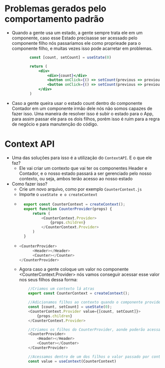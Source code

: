# Problemas gerados pelo comportamento padrão

- Quando a gente usa um estado, a gente sempre trata ele em um componente, caso esse Estado precisasse ser acessado pelo componente filho nós passariamos ele como proprieade para o componente filho, e muitas vezes isso pode acarretar em problemas.
    ```jsx
            const [count, setCount] = useState(0)

            return (
                <div>
                    <div>{count}</div>
                    <button onClick={() => setCount(previous => previous-1)}>-</button>
                    <button onClick={() => setCount(previous => previous+1)}>+</button>
                </div>
            )
    ```
- Caso a gente queira usar o estado count dentro do componente Contador em um componente irmão dele nós não somos capazes de fazer isso. Uma maneira de resolver isso é subir o estado para o App, para assim passar ele para os dois filhos, porém isso é ruim para a regra de negócio e para manutenção do código.

# Context API
- Uma das soluções para isso é a utilização do `ContextAPI`. E o que ele faz?
    - Ele vai criar um contexto que vai ter os componentes Header e Contador, e o nosso estado passará a ser gerenciado pelo nosso contexto, ou seja, ambos terão acesso ao nosso estado
- Como fazer isso?
    - Crie um novo arquivo, como por exemplo `CounterContext.js`
    - Importe o `useState e o createContext`
    - ```javascript
        export const CounterContext = createContext();
        export function CounterProvider(props) {
            return (
                <CounterContext.Provider>
                    {props.children}
                </CounterContext.Provider>
            )
        }
      ```
    - ```javascript
      <CounterProvider>
            <Header></Header>
            <Counter></Counter>
      </CounterProvider>
      ```
    - Agora caso a gente coloque um valor no componente <CounterContext.Provider> nós vamos conseguir acessar esse valor nos seus filhos dessa forma:
        ```javascript
            //Criamos um contexto lá atras
            export const CounterContext = createContext();

            //Adicionamos filhos ao contexto quando o componente provider é chamado, e passamos um valor do estado no contexto
            const [count, setCount] = useState(0);
            <CounterContext.Provider value={[count, setCount]}>
                {props.children}
            </CounterContext.Provider>

            //Criamos os filhos do CounterProvider, aonde poderão acessar o contexto
            <CounterProvider>
                <Header></Header>
                <Counter></Counter>
            </CounterProvider>

            //Acessamos dentro de um dos filhos o valor passado por contexto
            const value = useContext(CounterContext)
        ```